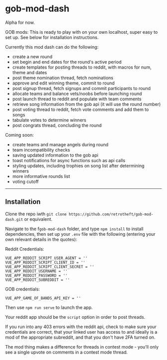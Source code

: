# gob-mod-dash

Alpha for now.

GOB mods: This is ready to play with on your own localhost, super easy to set up. See below for installation instructions.

Currently this mod dash can do the following:

- create a new round
- set begin and end dates for the round's active period
- create templates for posting threads to reddit, with macros for num, theme and dates
- post theme nomination thread, fetch nominations
- approve and edit winning theme, commit to round
- post signup thread, fetch signups and commit participants to round
- allocate teams and balance vets/noobs before launching round
- post launch thread to reddit and populate with team comments
- retrieve song information from the gob api (it will use the round number)
- post voting thread to reddit, fetch vote comments and add them to songs
- tabulate votes to determine winners
- post congrats thread, concluding the round

Coming soon:

- create teams and manage angels during round
- team incompatibility checks
- saving updated information to the gob api
- toast notifications for async functions such as api calls
- styling updates, including trophies on song list after determining winners
- more informative rounds list
- voting cutoff

---

## Installation

Clone the repo iwth `git clone https://github.com/retrotheft/gob-mod-dash.git` or equivalent.

Navigate to the f`gob-mod-dash` folder, and type `npm install` to install dependencies, then set up your `.env` file with the following (entering your own relevant details in the quotes):

Reddit Credentials:
```
VUE_APP_REDDIT_SCRIPT_USER_AGENT = ''
VUE_APP_REDDIT_SCRIPT_CLIENT_ID = ''
VUE_APP_REDDIT_SCRIPT_CLIENT_SECRET = ''
VUE_APP_REDDIT_USERNAME = ''
VUE_APP_REDDIT_PASSWORD = ''
VUE_APP_REDDIT_SUBREDDIT = ''
```
GOB credentials:

```
VUE_APP_GAME_OF_BANDS_API_KEY = ''
```

Then use `npm run serve` to launch the app.

Your reddit app should be the `script` option in order to post threads.

If you run into any 403 errors with the reddit api, check to make sure your credentials are correct, that your linked user has access to and ideally is a mod of the appropriate subreddit, and that you don't have 2FA turned on.

The mod thing makes a difference for threads in contest mode - you'll only see a single upvote on comments in a contest mode thread.